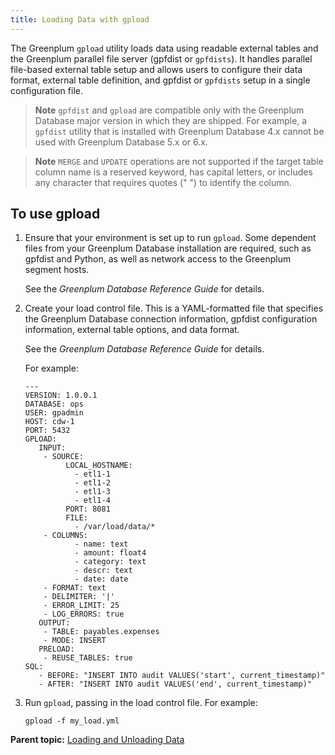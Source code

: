 ```yaml
---
title: Loading Data with gpload 
---
```


The Greenplum `gpload` utility loads data using readable external tables and the Greenplum parallel file server \(gpfdist or `gpfdists`\). It handles parallel file-based external table setup and allows users to configure their data format, external table definition, and gpfdist or `gpfdists` setup in a single configuration file.

> **Note** `gpfdist` and `gpload` are compatible only with the Greenplum Database major version in which they are shipped. For example, a `gpfdist` utility that is installed with Greenplum Database 4.x cannot be used with Greenplum Database 5.x or 6.x.

> **Note** `MERGE` and `UPDATE` operations are not supported if the target table column name is a reserved keyword, has capital letters, or includes any character that requires quotes \(" "\) to identify the column.

## <a id="du168147"></a>To use gpload 

1.  Ensure that your environment is set up to run `gpload`. Some dependent files from your Greenplum Database installation are required, such as gpfdist and Python, as well as network access to the Greenplum segment hosts.

    See the *Greenplum Database Reference Guide* for details.

2.  Create your load control file. This is a YAML-formatted file that specifies the Greenplum Database connection information, gpfdist configuration information, external table options, and data format.

    See the *Greenplum Database Reference Guide* for details.

    For example:

    ```
    ---
    VERSION: 1.0.0.1
    DATABASE: ops
    USER: gpadmin
    HOST: cdw-1
    PORT: 5432
    GPLOAD:
       INPUT:
        - SOURCE:
             LOCAL_HOSTNAME:
               - etl1-1
               - etl1-2
               - etl1-3
               - etl1-4
             PORT: 8081
             FILE: 
               - /var/load/data/*
        - COLUMNS:
               - name: text
               - amount: float4
               - category: text
               - descr: text
               - date: date
        - FORMAT: text
        - DELIMITER: '|'
        - ERROR_LIMIT: 25
        - LOG_ERRORS: true
       OUTPUT:
        - TABLE: payables.expenses
        - MODE: INSERT
       PRELOAD:
        - REUSE_TABLES: true 
    SQL:
       - BEFORE: "INSERT INTO audit VALUES('start', current_timestamp)"
       - AFTER: "INSERT INTO audit VALUES('end', current_timestamp)"
    
    ```

3.  Run `gpload`, passing in the load control file. For example:

    ```
    gpload -f my_load.yml
    
    ```


**Parent topic:** [Loading and Unloading Data](../../load/topics/g-loading-and-unloading-data.html)

